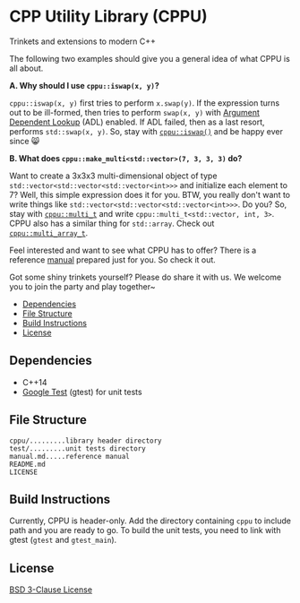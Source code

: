 # CPP Utility Library (CPPU)

Trinkets and extensions to modern C++

The following two examples should give you a general idea of what CPPU is all about.

**A. Why should I use `cppu::iswap(x, y)`?**

`cppu::iswap(x, y)` first tries to perform `x.swap(y)`. If the expression turns
out to be ill-formed, then tries to perform `swap(x, y)` with
[Argument Dependent Lookup](http://en.cppreference.com/w/cpp/language/adl) (ADL)
enabled. If ADL failed, then as a last resort, performs `std::swap(x, y)`. So,
stay with [`cppu::iswap()`](https://github.com/Lingxi-Li/CPP_Utility/blob/master/manual.md#iswap)
and be happy ever since :smile_cat:

**B. What does `cppu::make_multi<std::vector>(7, 3, 3, 3)` do?**

Want to create a 3x3x3 multi-dimensional object of type
`std::vector<std::vector<std::vector<int>>>` and initialize each element to 7?
Well, this simple expression does it for you. BTW, you really don't want to
write things like `std::vector<std::vector<std::vector<int>>>`. Do you? So, stay
with [`cppu::multi_t`](https://github.com/Lingxi-Li/CPP_Utility/blob/master/manual.md#multi_t)
and write `cppu::multi_t<std::vector, int, 3>`. CPPU also has a similar thing
for `std::array`. Check out [`cppu::multi_array_t`](https://github.com/Lingxi-Li/CPP_Utility/blob/master/manual.md#multi_array_t).

Feel interested and want to see what CPPU has to offer? There is a reference
[manual](https://github.com/Lingxi-Li/CPP_Utility/blob/master/manual.md)
prepared just for you. So check it out.

Got some shiny trinkets yourself? Please do share it with us. We welcome you to
join the party and play together~

- [Dependencies](#depend)
- [File Structure](#struct)
- [Build Instructions](#build)
- [License](#license)

<a name="depend"></a>
## Dependencies

- C++14
- [Google Test](https://github.com/google/googletest) (gtest) for unit tests

<a name="struct"></a>
## File Structure

~~~
cppu/.........library header directory
test/.........unit tests directory
manual.md.....reference manual
README.md
LICENSE
~~~

<a name="build"></a>
## Build Instructions

Currently, CPPU is header-only. Add the directory containing `cppu` to include
path and you are ready to go. To build the unit tests, you need to link with
gtest (`gtest` and `gtest_main`).

<a name="license"></a>
## License

[BSD 3-Clause License](https://opensource.org/licenses/BSD-3-Clause)
